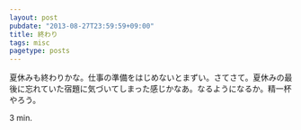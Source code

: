 ```yaml
---
layout: post
pubdate: "2013-08-27T23:59:59+09:00"
title: 終わり
tags: misc
pagetype: posts
---
```

夏休みも終わりかな。仕事の準備をはじめないとまずい。さてさて。夏休みの最後に忘れていた宿題に気づいてしまった感じかなあ。なるようになるか。精一杯やろう。

3 min.
